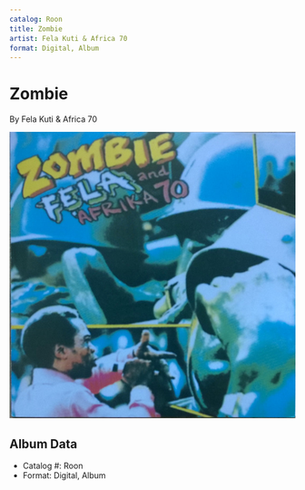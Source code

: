 ```yaml
---
catalog: Roon
title: Zombie
artist: Fela Kuti & Africa 70
format: Digital, Album
---
```


# Zombie

By Fela Kuti & Africa 70

![](../../assets/albumcovers/Fela_Kuti_and_Africa_70-Zombie.png)

## Album Data

- Catalog #: Roon
- Format: Digital, Album

